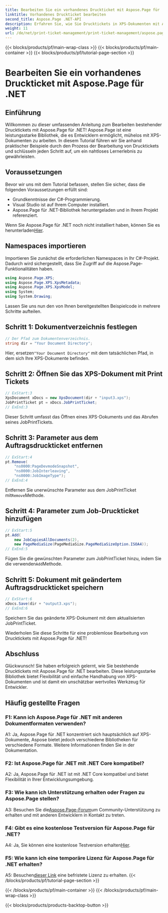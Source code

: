 ```yaml
---
title: Bearbeiten Sie ein vorhandenes Druckticket mit Aspose.Page für .NET
linktitle: Vorhandenes Druckticket bearbeiten
second_title: Aspose.Page .NET-API
description: Erfahren Sie, wie Sie Drucktickets in XPS-Dokumenten mit Aspose.Page für .NET bearbeiten. Eine Schritt-für-Schritt-Anleitung für Entwickler. Verbessern Sie mühelos die Kontrolle über den Dokumentendruck.
weight: 11
url: /de/net/print-ticket-management/print-ticket-management/aspose.page/
---
```


{{< blocks/products/pf/main-wrap-class >}}
{{< blocks/products/pf/main-container >}}
{{< blocks/products/pf/tutorial-page-section >}}

# Bearbeiten Sie ein vorhandenes Druckticket mit Aspose.Page für .NET

## Einführung

Willkommen zu dieser umfassenden Anleitung zum Bearbeiten bestehender Drucktickets mit Aspose.Page für .NET! Aspose.Page ist eine leistungsstarke Bibliothek, die es Entwicklern ermöglicht, mühelos mit XPS-Dokumenten zu arbeiten. In diesem Tutorial führen wir Sie anhand praktischer Beispiele durch den Prozess der Bearbeitung von Drucktickets und schlüsseln jeden Schritt auf, um ein nahtloses Lernerlebnis zu gewährleisten.

## Voraussetzungen

Bevor wir uns mit dem Tutorial befassen, stellen Sie sicher, dass die folgenden Voraussetzungen erfüllt sind:

- Grundkenntnisse der C#-Programmierung.
- Visual Studio ist auf Ihrem Computer installiert.
- Aspose.Page für .NET-Bibliothek heruntergeladen und in Ihrem Projekt referenziert.

 Wenn Sie Aspose.Page für .NET noch nicht installiert haben, können Sie es herunterladen[Hier](https://releases.aspose.com/page/net/).

## Namespaces importieren

Importieren Sie zunächst die erforderlichen Namespaces in Ihr C#-Projekt. Dadurch wird sichergestellt, dass Sie Zugriff auf die Aspose.Page-Funktionalitäten haben.

```csharp
using Aspose.Page.XPS;
using Aspose.Page.XPS.XpsMetadata;
using Aspose.Page.XPS.XpsModel;
using System;
using System.Drawing;
```

Lassen Sie uns nun den von Ihnen bereitgestellten Beispielcode in mehrere Schritte aufteilen.

## Schritt 1: Dokumentverzeichnis festlegen

```csharp
// Der Pfad zum Dokumentenverzeichnis.
string dir = "Your Document Directory";
```

 Hier, ersetzen`"Your Document Directory"` mit dem tatsächlichen Pfad, in dem sich Ihre XPS-Dokumente befinden.

## Schritt 2: Öffnen Sie das XPS-Dokument mit Print Tickets

```csharp
// ExStart:3
XpsDocument xDocs = new XpsDocument(dir + "input3.xps");
JobPrintTicket pt = xDocs.JobPrintTicket;
// ExEnd:3
```

Dieser Schritt umfasst das Öffnen eines XPS-Dokuments und das Abrufen seines JobPrintTickets.

## Schritt 3: Parameter aus dem Auftragsdruckticket entfernen

```csharp
// ExStart:4
pt.Remove(
	"ns0000:PageDevmodeSnapshot",
	"ns0000:JobInterleaving",
	"ns0000:JobImageType");
// ExEnd:4
```

 Entfernen Sie unerwünschte Parameter aus dem JobPrintTicket mit`Remove`Methode.

## Schritt 4: Parameter zum Job-Druckticket hinzufügen

```csharp
// ExStart:5
pt.Add(
	new JobCopiesAllDocuments(2),
	new PageMediaSize(PageMediaSize.PageMediaSizeOption.ISOA4));
// ExEnd:5
```

 Fügen Sie die gewünschten Parameter zum JobPrintTicket hinzu, indem Sie die verwenden`Add`Methode.

## Schritt 5: Dokument mit geändertem Auftragsdruckticket speichern

```csharp
// ExStart:6
xDocs.Save(dir + "output3.xps");
// ExEnd:6
```

Speichern Sie das geänderte XPS-Dokument mit dem aktualisierten JobPrintTicket.

Wiederholen Sie diese Schritte für eine problemlose Bearbeitung von Drucktickets mit Aspose.Page für .NET!

## Abschluss

Glückwunsch! Sie haben erfolgreich gelernt, wie Sie bestehende Drucktickets mit Aspose.Page für .NET bearbeiten. Diese leistungsstarke Bibliothek bietet Flexibilität und einfache Handhabung von XPS-Dokumenten und ist damit ein unschätzbar wertvolles Werkzeug für Entwickler.

## Häufig gestellte Fragen

### F1: Kann ich Aspose.Page für .NET mit anderen Dokumentformaten verwenden?

A1: Ja, Aspose.Page für .NET konzentriert sich hauptsächlich auf XPS-Dokumente, Aspose bietet jedoch verschiedene Bibliotheken für verschiedene Formate. Weitere Informationen finden Sie in der Dokumentation.

### F2: Ist Aspose.Page für .NET mit .NET Core kompatibel?

A2: Ja, Aspose.Page für .NET ist mit .NET Core kompatibel und bietet Flexibilität in Ihrer Entwicklungsumgebung.

### F3: Wie kann ich Unterstützung erhalten oder Fragen zu Aspose.Page stellen?

 A3: Besuchen Sie die[Aspose.Page-Forum](https://forum.aspose.com/c/page/39)um Community-Unterstützung zu erhalten und mit anderen Entwicklern in Kontakt zu treten.

### F4: Gibt es eine kostenlose Testversion für Aspose.Page für .NET?

 A4: Ja, Sie können eine kostenlose Testversion erhalten[Hier](https://releases.aspose.com/).

### F5: Wie kann ich eine temporäre Lizenz für Aspose.Page für .NET erhalten?

 A5: Besuchen[dieser Link](https://purchase.aspose.com/temporary-license/) eine befristete Lizenz zu erhalten.
{{< /blocks/products/pf/tutorial-page-section >}}

{{< /blocks/products/pf/main-container >}}
{{< /blocks/products/pf/main-wrap-class >}}

{{< blocks/products/products-backtop-button >}}
